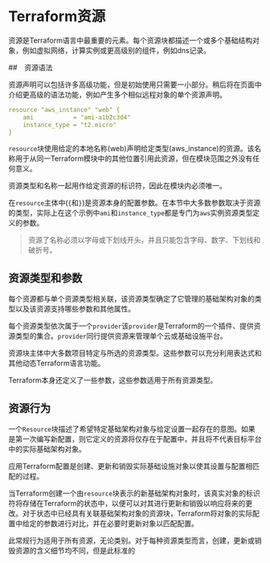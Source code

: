 # Terraform资源

资源是Terraform语言中最重要的元素。每个资源块都描述一个或多个基础结构对象，例如虚拟网络，计算实例或更高级别的组件，例如dns记录。

##　资源语法

资源声明可以包括许多高级功能，但是初始使用只需要一小部分。稍后将在页面中介绍更高级的语法功能，例如产生多个相似远程对象的单个资源声明。

```yaml
resource "aws_instance" "web" {
	ami	          = "ami-a1b2c3d4"
	instance_type = "t2.micro"
}
```

`resource`块使用给定的本地名称(web)声明给定类型(aws_instance)的资源。该名称用于从同一Terraform模块中的其他位置引用此资源，但在模块范围之外没有任何意义。

资源类型和名称一起用作给定资源的标识符，因此在模块内必须唯一。

在`resource`主体中(`{`和`}`)是资源本身的配置参数。在本节中大多数参数取决于资源的类型，实际上在这个示例中`ami`和`instance_type`都是专门为`aws`实例资源类型定义的参数。

> 资源了名称必须以字母或下划线开头，并且只能包含字母、数字、下划线和破折号。

## 资源类型和参数

每个资源都与单个资源类型相关联，该资源类型确定了它管理的基础架构对象的类型以及该资源支持哪些参数和其他属性。

每个资源类型依次属于一个`provider`该`provider`是Terraform的一个插件、提供资源类型的集合。`provider`同行提供资源来管理单个云或基础设施平台。

资源块主体中大多数项目特定与所选的资源类型。这些参数可以充分利用表达式和其他动态Terraform语言功能。

Terraform本身还定义了一些参数，这些参数适用于所有资源类型。

## 资源行为

一个`Resource`块描述了希望特定基础架构对象与给定设置一起存在的意图。如果是第一次编写新配置，则它定义的资源将仅存在于配置中，并且将不代表目标平台中的实际基础架构对象。

应用Terraform配置是创建、更新和销毁实际基础设施对象以使其设置与配置相匹配的过程。

当Terraform创建一个由`resource`块表示的新基础架构对象时，该真实对象的标识符将存储在Terraform的状态中，以便可以对其进行更新和销毁以响应将来的更改。对于状态中已经具有关联基础架构对象的资源块，Terraform将对象的实际配置中给定的参数进行对比，并在必要时更新对象以匹配配置。

此常规行为适用于所有资源，无论类别。对于每种资源类型而言，创建，更新或销毁资源的含义细节均不同，但是此标准的
